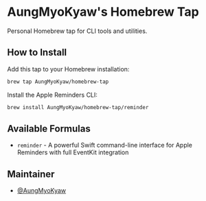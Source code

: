 # AungMyoKyaw's Homebrew Tap

Personal Homebrew tap for CLI tools and utilities.

## How to Install

Add this tap to your Homebrew installation:

```bash
brew tap AungMyoKyaw/homebrew-tap
```

Install the Apple Reminders CLI:

```bash
brew install AungMyoKyaw/homebrew-tap/reminder
```

## Available Formulas

- `reminder` - A powerful Swift command-line interface for Apple Reminders with full EventKit integration

## Maintainer

- [@AungMyoKyaw](https://github.com/AungMyoKyaw)